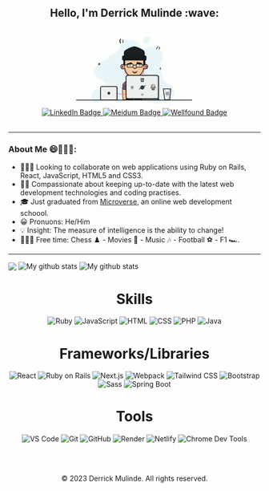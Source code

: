 <h2 align="center">
  Hello, I'm Derrick Mulinde :wave:
</h2>
<div id="header" align="center">
  <img src="https://github.com/inspecta/inspecta/blob/dev-profile/private.gif" width="250" />
</div>

<div id="badges" align="center">
  <a href="https://www.linkedin.com/in/derrick-mulinde/">
    <img src="https://img.shields.io/badge/LinkedIn-blue?style=for-the-badge&logo=linkedin&logoColor=white" alt="LinkedIn Badge"/>
  </a>
  <a href="https://www.medium.com/@djmulinde17">
    <img src="https://img.shields.io/badge/Medium-blue?style=for-the-badge&logo=medium&logoColor=white" alt="Meidum Badge"/>
  </a>
  <a href="https://wellfound.com/u/derrick-mulinde">
    <img src="https://img.shields.io/badge/Wellfound-blue?style=for-the-badge&logo=wellfound&logoColor=white" alt="Wellfound Badge"/>
  </a>
</div>

<div id="views" align="center">
  <img src="https://komarev.com/ghpvc/?username=inspecta&style=flat-square&color=blue" alt=""/>
</div>

---

### About Me 😄👨🏾‍🦰:

- 👨🏼‍💻 Looking to collaborate on web applications using Ruby on Rails, React, JavaScript, HTML5 and CSS3.
- 💪🏾 Compassionate about keeping up-to-date with the latest web development technologies and coding practises.
- 🎓 Just graduated from [Microverse](https://microverse.org), an online web development schoool.
- 😀 Pronuons: He/Him
- 💡 Insight: The measure of intelligence is the ability to change!
- 🤾🏾‍♂️ Free time: Chess ♟️ - Movies 🎥 - Music 🎶 - Football ⚽️ - F1 🏎️.

---

<img align="center" src="https://github-readme-stats.vercel.app/api/top-langs/?username=inspecta&layout=compact&theme=cobalt&hide_border=true" />

<img align="center" src="https://github-readme-streak-stats.herokuapp.com?user=inspecta&theme=vue-dark&hide_border=true&date_format=M%20j%5B%2C%20Y%5D" alt="My github stats" />

<img align="center" src="https://github-readme-stats.vercel.app/api?username=inspecta&show_icons=true&include_all_commits=true&theme=cobalt&hide_border=true" alt="My github stats" /> 

<h1 align="center">Skills</h1>

<p align="center">
  <img src="https://img.shields.io/badge/-Ruby-CC342D?logo=ruby&logoColor=white&style=flat" alt="Ruby" />
  <img src="https://img.shields.io/badge/-JavaScript-F7DF1E?logo=javascript&logoColor=black&style=flat" alt="JavaScript" />
  <img src="https://img.shields.io/badge/-HTML-E34F26?logo=html5&logoColor=white&style=flat" alt="HTML" />
  <img src="https://img.shields.io/badge/-CSS-1572B6?logo=css3&logoColor=white&style=flat" alt="CSS" />
  <img src="https://img.shields.io/badge/-PHP-777BB4?logo=php&logoColor=white&style=flat" alt="PHP" />
  <img src="https://img.shields.io/badge/-Java-007396?logo=java&logoColor=white&style=flat" alt="Java" />
</p>


<h1 align="center">Frameworks/Libraries</h1>

<p align="center">
  <img src="https://img.shields.io/badge/-React-61DAFB?logo=react&logoColor=black&style=flat" alt="React" />
  <img src="https://img.shields.io/badge/-Ruby%20on%20Rails-CC0000?logo=ruby-on-rails&logoColor=white&style=flat" alt="Ruby on Rails" />
  <img src="https://img.shields.io/badge/-Next.js-000000?logo=next.js&logoColor=white&style=flat" alt="Next.js" />
  <img src="https://img.shields.io/badge/-Webpack-61DAFB?logo=webpack&logoColor=blue&style=flat" alt="Webpack" />
  <img src="https://img.shields.io/badge/-Tailwind%20CSS-38B2AC?logo=tailwind-css&logoColor=white&style=flat" alt="Tailwind CSS" />
  <img src="https://img.shields.io/badge/-Bootstrap-563D7C?logo=bootstrap&logoColor=white&style=flat" alt="Bootstrap" />
  <img src="https://img.shields.io/badge/-Sass-CC6699?logo=sass&logoColor=white&style=flat" alt="Sass" />
  <img src="https://img.shields.io/badge/-Spring%20Boot-6DB33F?logo=spring-boot&logoColor=white&style=flat" alt="Spring Boot" />
</p>

<h1 align="center">Tools</h1>

<p align="center">
  <img src="https://img.shields.io/badge/-VS_Code-007ACC?logo=visual-studio-code&logoColor=white&style=flat" alt="VS Code" />
  <img src="https://img.shields.io/badge/-Git-F05032?logo=git&logoColor=white&style=flat" alt="Git" />
  <img src="https://img.shields.io/badge/-GitHub-181717?logo=github&logoColor=white&style=flat" alt="GitHub" />
  <img src="https://img.shields.io/badge/-Render-ff5722?logo=render&logoColor=white&style=flat" alt="Render" />
  <img src="https://img.shields.io/badge/-Netlify-00C7B7?logo=netlify&logoColor=white&style=flat" alt="Netlify" />
  <img src="https://img.shields.io/badge/-Chrome_Dev_Tools-333333?logo=google-chrome&logoColor=white&style=flat" alt="Chrome Dev Tools" />
</p>
<br/><br/>

<p align="center"> © 2023 Derrick Mulinde. All rights reserved.</p>
